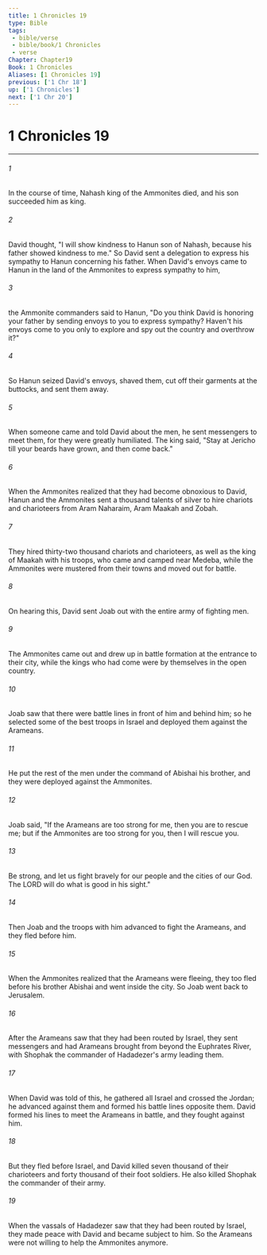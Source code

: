 ```yaml
---
title: 1 Chronicles 19
type: Bible
tags:
 - bible/verse
 - bible/book/1 Chronicles
 - verse
Chapter: Chapter19
Book: 1 Chronicles
Aliases: [1 Chronicles 19]
previous: ['1 Chr 18']
up: ['1 Chronicles']
next: ['1 Chr 20']
---
```

# 1 Chronicles 19

***


###### 1 
In the course of time, Nahash king of the Ammonites died, and his son succeeded him as king. 

###### 2 
David thought, "I will show kindness to Hanun son of Nahash, because his father showed kindness to me." So David sent a delegation to express his sympathy to Hanun concerning his father. When David's envoys came to Hanun in the land of the Ammonites to express sympathy to him, 

###### 3 
the Ammonite commanders said to Hanun, "Do you think David is honoring your father by sending envoys to you to express sympathy? Haven't his envoys come to you only to explore and spy out the country and overthrow it?" 

###### 4 
So Hanun seized David's envoys, shaved them, cut off their garments at the buttocks, and sent them away. 

###### 5 
When someone came and told David about the men, he sent messengers to meet them, for they were greatly humiliated. The king said, "Stay at Jericho till your beards have grown, and then come back." 

###### 6 
When the Ammonites realized that they had become obnoxious to David, Hanun and the Ammonites sent a thousand talents of silver to hire chariots and charioteers from Aram Naharaim, Aram Maakah and Zobah. 

###### 7 
They hired thirty-two thousand chariots and charioteers, as well as the king of Maakah with his troops, who came and camped near Medeba, while the Ammonites were mustered from their towns and moved out for battle. 

###### 8 
On hearing this, David sent Joab out with the entire army of fighting men. 

###### 9 
The Ammonites came out and drew up in battle formation at the entrance to their city, while the kings who had come were by themselves in the open country. 

###### 10 
Joab saw that there were battle lines in front of him and behind him; so he selected some of the best troops in Israel and deployed them against the Arameans. 

###### 11 
He put the rest of the men under the command of Abishai his brother, and they were deployed against the Ammonites. 

###### 12 
Joab said, "If the Arameans are too strong for me, then you are to rescue me; but if the Ammonites are too strong for you, then I will rescue you. 

###### 13 
Be strong, and let us fight bravely for our people and the cities of our God. The LORD will do what is good in his sight." 

###### 14 
Then Joab and the troops with him advanced to fight the Arameans, and they fled before him. 

###### 15 
When the Ammonites realized that the Arameans were fleeing, they too fled before his brother Abishai and went inside the city. So Joab went back to Jerusalem. 

###### 16 
After the Arameans saw that they had been routed by Israel, they sent messengers and had Arameans brought from beyond the Euphrates River, with Shophak the commander of Hadadezer's army leading them. 

###### 17 
When David was told of this, he gathered all Israel and crossed the Jordan; he advanced against them and formed his battle lines opposite them. David formed his lines to meet the Arameans in battle, and they fought against him. 

###### 18 
But they fled before Israel, and David killed seven thousand of their charioteers and forty thousand of their foot soldiers. He also killed Shophak the commander of their army. 

###### 19 
When the vassals of Hadadezer saw that they had been routed by Israel, they made peace with David and became subject to him. So the Arameans were not willing to help the Ammonites anymore. 
